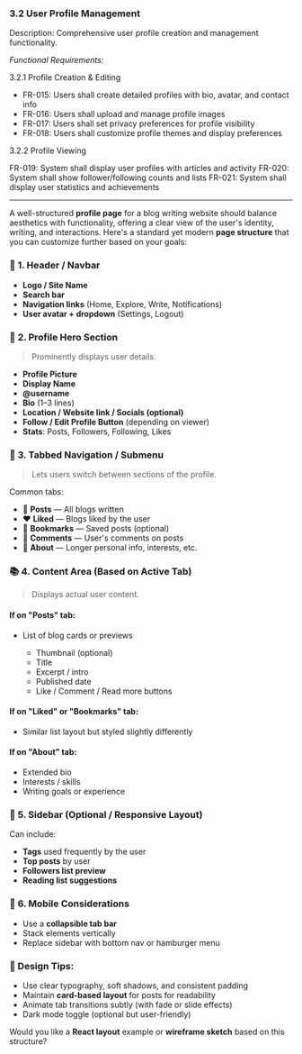 ### 3.2 User Profile Management

Description: Comprehensive user profile creation and management functionality.

*Functional Requirements:*

3.2.1 Profile Creation & Editing

* FR-015: Users shall create detailed profiles with bio, avatar, and contact info
* FR-016: Users shall upload and manage profile images
* FR-017: Users shall set privacy preferences for profile visibility
* FR-018: Users shall customize profile themes and display preferences

3.2.2 Profile Viewing

FR-019: System shall display user profiles with articles and activity
FR-020: System shall show follower/following counts and lists
FR-021: System shall display user statistics and achievements

---

A well-structured **profile page** for a blog writing website should balance aesthetics with functionality, offering a clear view of the user's identity, writing, and interactions. Here's a standard yet modern **page structure** that you can customize further based on your goals:

### 🧩 **1. Header / Navbar**

* **Logo / Site Name**
* **Search bar**
* **Navigation links** (Home, Explore, Write, Notifications)
* **User avatar + dropdown** (Settings, Logout)

### 👤 **2. Profile Hero Section**

> Prominently displays user details.

* **Profile Picture**
* **Display Name**
* **@username**
* **Bio** (1–3 lines)
* **Location / Website link / Socials (optional)**
* **Follow / Edit Profile Button** (depending on viewer)
* **Stats**: Posts, Followers, Following, Likes

### 🧭 **3. Tabbed Navigation / Submenu**

> Lets users switch between sections of the profile.

Common tabs:

* 📝 **Posts** — All blogs written
* ❤️ **Liked** — Blogs liked by the user
* 📌 **Bookmarks** — Saved posts (optional)
* 💬 **Comments** — User's comments on posts
* 📄 **About** — Longer personal info, interests, etc.

### 📚 **4. Content Area (Based on Active Tab)**

> Displays actual user content.

#### If on **"Posts"** tab:

* List of blog cards or previews

  * Thumbnail (optional)
  * Title
  * Excerpt / intro
  * Published date
  * Like / Comment / Read more buttons

#### If on **"Liked"** or **"Bookmarks"** tab:

* Similar list layout but styled slightly differently

#### If on **"About"** tab:

* Extended bio
* Interests / skills
* Writing goals or experience

### 🔧 **5. Sidebar (Optional / Responsive Layout)**

Can include:

* **Tags** used frequently by the user
* **Top posts** by user
* **Followers list preview**
* **Reading list suggestions**

### 📱 **6. Mobile Considerations**

* Use a **collapsible tab bar**
* Stack elements vertically
* Replace sidebar with bottom nav or hamburger menu

### 🎨 Design Tips:

* Use clear typography, soft shadows, and consistent padding
* Maintain **card-based layout** for posts for readability
* Animate tab transitions subtly (with fade or slide effects)
* Dark mode toggle (optional but user-friendly)

Would you like a **React layout** example or **wireframe sketch** based on this structure?
